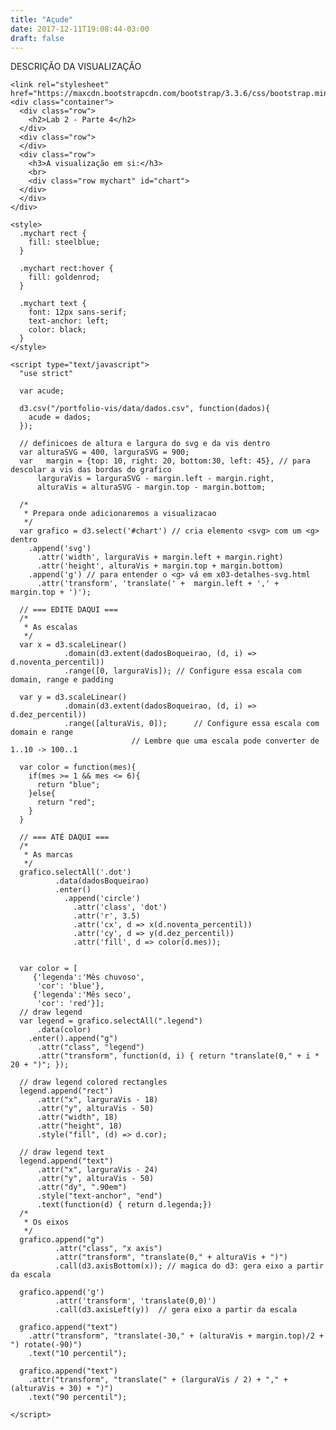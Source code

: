 ```yaml
---
title: "Açude"
date: 2017-12-11T19:08:44-03:00
draft: false
---
```


DESCRIÇÃO DA VISUALIZAÇÃO

<!--more-->

<script src="https://d3js.org/d3.v4.min.js"></script>
    <link rel="stylesheet" href="https://maxcdn.bootstrapcdn.com/bootstrap/3.3.6/css/bootstrap.min.css">
    <div class="container">
      <div class="row">
        <h2>Lab 2 - Parte 4</h2>
      </div>
      <div class="row">
      </div>
      <div class="row">
        <h3>A visualização em si:</h3>
        <br>
        <div class="row mychart" id="chart">
      </div>
      </div>
    </div>

    <style>
      .mychart rect {
        fill: steelblue;
      }

      .mychart rect:hover {
        fill: goldenrod;
      }

      .mychart text {
        font: 12px sans-serif;
        text-anchor: left;
        color: black;
      }
    </style>

    <script type="text/javascript">
      "use strict"

      var acude;

      d3.csv("/portfolio-vis/data/dados.csv", function(dados){
        acude = dados;
      });

      // definicoes de altura e largura do svg e da vis dentro
      var alturaSVG = 400, larguraSVG = 900;
      var	margin = {top: 10, right: 20, bottom:30, left: 45}, // para descolar a vis das bordas do grafico
          larguraVis = larguraSVG - margin.left - margin.right,
          alturaVis = alturaSVG - margin.top - margin.bottom;

      /*
       * Prepara onde adicionaremos a visualizacao
       */
      var grafico = d3.select('#chart') // cria elemento <svg> com um <g> dentro
        .append('svg')
          .attr('width', larguraVis + margin.left + margin.right)
          .attr('height', alturaVis + margin.top + margin.bottom)
        .append('g') // para entender o <g> vá em x03-detalhes-svg.html
          .attr('transform', 'translate(' +  margin.left + ',' + margin.top + ')');

      // === EDITE DAQUI ===
      /*
       * As escalas
       */
      var x = d3.scaleLinear()
                .domain(d3.extent(dadosBoqueirao, (d, i) => d.noventa_percentil))
                .range([0, larguraVis]); // Configure essa escala com domain, range e padding

      var y = d3.scaleLinear()
                .domain(d3.extent(dadosBoqueirao, (d, i) => d.dez_percentil))
                .range([alturaVis, 0]);      // Configure essa escala com domain e range
                               // Lembre que uma escala pode converter de 1..10 -> 100..1

      var color = function(mes){
        if(mes >= 1 && mes <= 6){
          return "blue";
        }else{
          return "red";
        }
      }

      // === ATÉ DAQUI ===
      /*
       * As marcas
       */
      grafico.selectAll('.dot')
              .data(dadosBoqueirao)
              .enter()
                .append('circle')
                  .attr('class', 'dot')
                  .attr('r', 3.5)
                  .attr('cx', d => x(d.noventa_percentil))
                  .attr('cy', d => y(d.dez_percentil))
                  .attr('fill', d => color(d.mes));


      var color = [
         {'legenda':'Mês chuvoso',
          'cor': 'blue'},
         {'legenda':'Mês seco',
          'cor': 'red'}];
      // draw legend
      var legend = grafico.selectAll(".legend")
          .data(color)
        .enter().append("g")
          .attr("class", "legend")
          .attr("transform", function(d, i) { return "translate(0," + i * 20 + ")"; });

      // draw legend colored rectangles
      legend.append("rect")
          .attr("x", larguraVis - 18)
          .attr("y", alturaVis - 50)
          .attr("width", 18)
          .attr("height", 18)
          .style("fill", (d) => d.cor);

      // draw legend text
      legend.append("text")
          .attr("x", larguraVis - 24)
          .attr("y", alturaVis - 50)
          .attr("dy", ".90em")
          .style("text-anchor", "end")
          .text(function(d) { return d.legenda;})
      /*
       * Os eixos
       */
      grafico.append("g")
              .attr("class", "x axis")
              .attr("transform", "translate(0," + alturaVis + ")")
              .call(d3.axisBottom(x)); // magica do d3: gera eixo a partir da escala

      grafico.append('g')
              .attr('transform', 'translate(0,0)')
              .call(d3.axisLeft(y))  // gera eixo a partir da escala

      grafico.append("text")
        .attr("transform", "translate(-30," + (alturaVis + margin.top)/2 + ") rotate(-90)")
        .text("10 percentil");

      grafico.append("text")
        .attr("transform", "translate(" + (larguraVis / 2) + "," + (alturaVis + 30) + ")")
        .text("90 percentil");

    </script>
